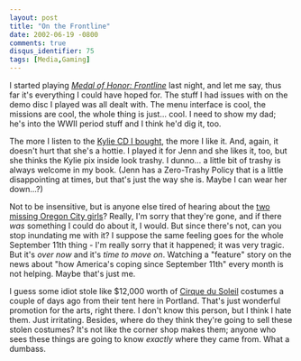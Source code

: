 ```yaml
---
layout: post
title: "On the Frontline"
date: 2002-06-19 -0800
comments: true
disqus_identifier: 75
tags: [Media,Gaming]
---
```

I started playing *[Medal of Honor:
Frontline](http://www.amazon.com/exec/obidos/ASIN/B00005V6BB/mhsvortex)*
last night, and let me say, thus far it's everything I could have hoped
for. The stuff I had issues with on the demo disc I played was all dealt
with. The menu interface is cool, the missions are cool, the whole thing
is just... cool. I need to show my dad; he's into the WWII period stuff
and I think he'd dig it, too.
 
 The more I listen to the [Kylie CD I
bought](http://www.amazon.com/exec/obidos/ASIN/B00005Y228/mhsvortex),
the more I like it. And, again, it doesn't hurt that she's a hottie. I
played it for Jenn and she likes it, too, but she thinks the Kylie pix
inside look trashy. I dunno... a little bit of trashy is always welcome
in my book. (Jenn has a Zero-Trashy Policy that is a little
disappointing at times, but that's just the way she is. Maybe I can wear
her down...?)
 
 Not to be insensitive, but is anyone else tired of hearing about the
[two missing Oregon City
girls](http://www.oregons12.com/news/local/story.asp?content_id=1230650)?
Really, I'm sorry that they're gone, and if there *was* something I
could do about it, I would. But since there's not, can you stop
inundating me with it? I suppose the same feeling goes for the whole
September 11th thing - I'm really sorry that it happened; it was very
tragic. But it's *over now* and it's *time to move on*. Watching a
"feature" story on the news about "how America's coping since September
11th" every month is not helping. Maybe that's just me.
 
 I guess some idiot stole like \$12,000 worth of [Cirque du
Soleil](http://www.cirquedusoleil.com) costumes a couple of days ago
from their tent here in Portland. That's just wonderful promotion for
the arts, right there. I don't know this person, but I think I hate
them. Just irritating. Besides, where do they think they're going to
sell these stolen costumes? It's not like the corner shop makes them;
anyone who sees these things are going to know *exactly* where they came
from. What a dumbass.
